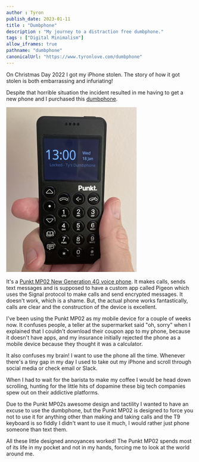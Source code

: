 ```yaml
---
author : Tyron
publish_date: 2023-01-11
title : "Dumbphone"
description : "My journey to a distraction free dumbphone."
tags : ["Digital Minimalism"]
allow_iframes: true
pathname: "dumbphone"
canonicalUrl: "https://www.tyronlove.com/dumbphone"
---
```


On Christmas Day 2022 I got my iPhone stolen. The story of how it got stolen is both embarrassing and infuriating!

Despite that horrible situation the incident resulted in me having to get a new phone and I purchased this [dumbphone](https://www.idler.co.uk/article/the-loneliness-of-the-dumbphone-user/).

<img src="images/dumbphone.jpg"/>

It's a [Punkt MP02 New Generation 4G voice phone](https://www.punkt.ch/en/products/mp02-4g-mobile-phone/). It makes calls, sends text messages and is supposed to have a custom app called Pigeon which uses the Signal protocol to make calls and send encrypted messages. It doesn't work, which is a shame. But, the actual phone works fantastically, calls are clear and the construction of the device is excellent.

I've been using the Punkt MP02 as my mobile device for a couple of weeks now. It confuses people, a teller at the supermarket said "oh, sorry" when I explained that I couldn't download their coupon app to my phone, because it doesn't have apps, and my insurance initially rejected the phone as a mobile device because they thought it was a calculator.

It also confuses my brain! I want to use the phone all the time. Whenever there's a tiny gap in my day I used to take out my iPhone and scroll through social media or check email or Slack. 

When I had to wait for the barista to make my coffee I would be head down scrolling, hunting for the little hits of dopamine these big tech companies spew out on their addictive platforms.

Due to the Punkt MP02s awesome design and tactility I wanted to have an excuse to use the dumbphone, but the Punkt MP02 is designed to force you not to use it for anything other than making and taking calls and the T9 keyboard is so fiddly I didn't want to use it much, I would rather just phone someone than text them. 

All these little designed annoyances worked! The Punkt MP02 spends most of its life in my pocket and not in my hands, forcing me to look at the world around me.